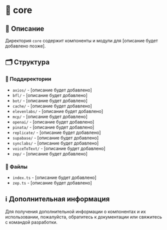 # 📁 core

## 📝 Описание
Директория `core` содержит компоненты и модули для [описание будет добавлено позже].

## 🗂️ Структура

### 📂 Поддиректории

- `axios/` - [описание будет добавлено]
- `bfl/` - [описание будет добавлено]
- `bot/` - [описание будет добавлено]
- `cache/` - [описание будет добавлено]
- `elevenlabs/` - [описание будет добавлено]
- `mcp/` - [описание будет добавлено]
- `openai/` - [описание будет добавлено]
- `pinata/` - [описание будет добавлено]
- `replicate/` - [описание будет добавлено]
- `supabase/` - [описание будет добавлено]
- `synclabs/` - [описание будет добавлено]
- `voiceToText/` - [описание будет добавлено]
- `zep/` - [описание будет добавлено]

### 📄 Файлы

- `index.ts` - [описание будет добавлено]
- `zep.ts` - [описание будет добавлено]

## ℹ️ Дополнительная информация

Для получения дополнительной информации о компонентах и их использовании, пожалуйста, обратитесь к документации или свяжитесь с командой разработки.
